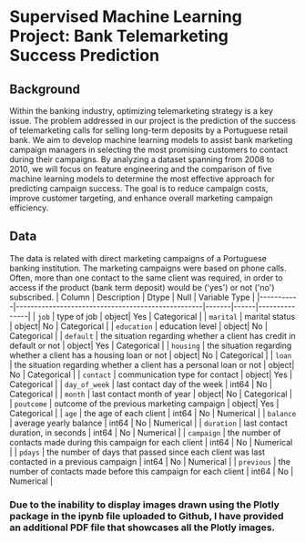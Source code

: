 # Supervised Machine Learning Project: Bank Telemarketing Success Prediction

## Background
Within the banking industry, optimizing telemarketing strategy is a key issue. The problem addressed in our project is the prediction of the success of telemarketing calls for selling long-term deposits by a Portuguese retail bank. We aim to develop machine learning models to assist bank marketing campaign managers in selecting the most promising customers to contact during their campaigns. By analyzing a dataset spanning from 2008 to 2010, we will focus on feature engineering and the comparison of five machine learning models to determine the most effective approach for predicting campaign success. The goal is to reduce campaign costs, improve customer targeting, and enhance overall marketing campaign efficiency.

## Data
The data is related with direct marketing campaigns of a Portuguese banking institution. The marketing campaigns were based on phone calls. Often, more than one contact to the same client was required, in order to access if the product (bank term deposit) would be ('yes') or not ('no') subscribed.
| Column    | Description                                       | Dtype | Null | Variable Type |
|-----------|---------------------------------------------------|-------|------|---------------|
| `job`       | type of job                                       | object| Yes  | Categorical   |
| `marital`   | marital status                                    | object| No   | Categorical   |
| `education` | education level                                   | object| No   | Categorical   |
| `default`   | the situation regarding whether a client has credit in default or not | object| Yes  | Categorical   |
| `housing`   | the situation regarding whether a client has a housing loan or not | object| No   | Categorical   |
| `loan`      | the situation regarding whether a client has a personal loan or not | object| No   | Categorical   |
| `contact`   | communication type for contact                    | object| Yes  | Categorical   |
| `day_of_week` | last contact day of the week                     | int64 | No   | Categorical   |
| `month`     | last contact month of year                        | object| No   | Categorical   |
| `poutcome`  | outcome of the previous marketing campaign        | object| Yes  | Categorical   |
| `age`       | the age of each client                            | int64 | No   | Numerical     |
| `balance`   | average yearly balance                            | int64 | No   | Numerical     |
| `duration`  | last contact duration, in seconds                 | int64 | No   | Numerical     |
| `campaign`  | the number of contacts made during this campaign for each client | int64 | No   | Numerical     |
| `pdays`     | the number of days that passed since each client was last contacted in a previous campaign | int64 | No   | Numerical     |
| `previous`  | the number of contacts made before this campaign for each client | int64 | No   | Numerical     |

### Due to the inability to display images drawn using the Plotly package in the ipynb file uploaded to Github, I have provided an additional PDF file that showcases all the Plotly images.
